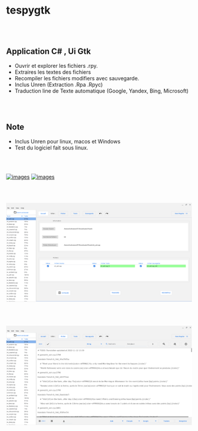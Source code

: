 # tespygtk

<br>
<br>

## Application C# , Ui Gtk

- Ouvrir et explorer les fichiers .rpy.
- Extraires les textes des fichiers
- Recompiler les fichiers modifiers avec sauvegarde.
- Inclus Unren (Extraction .Rpa .Rpyc)
- Traduction line de Texte automatique (Google, Yandex, Bing, Microsoft)

<br>
<br>

## Note
- Inclus Unren pour linux, macos et Windows
- Test du logiciel fait sous linux.

<br>
<br>
  
[![images](https://img.shields.io/badge/Version-WINDOWS-green.svg?style=for-the-badge)](https://github.com/fr999/tespygtk/releases/tag/Windows)    [![images](https://img.shields.io/badge/Version-LINUX-blue.svg?style=for-the-badge)](https://github.com/fr999/tespygtk/releases/tag/Linux)

<br>
<br>

![Screenshot](https://github.com/fr999/tespygtk/blob/2b63b22c8ba0f1f8a45e36b6930bcccfa210c39d/Screenshot%202023-06-13%2016.04.16.png)

<br>
<br>

![Screenshot](https://github.com/fr999/tespygtk/blob/2b63b22c8ba0f1f8a45e36b6930bcccfa210c39d/Screenshot%202023-06-13%2016.04.43.png)

